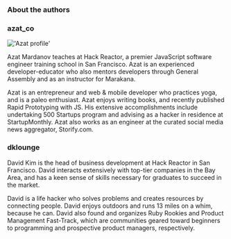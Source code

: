 ### About the authors ###

### azat_co ###

!['Azat profile'](http://m3.licdn.com/mpr/pub/image-5LJLe3TfTPwgq1rB11uZvTh9nU1n2QzRej5Ok3aRnNRn2lLv5LJOZf6fn2mD29tdsSIW/azat-mardanov.jpg "Azat")

Azat Mardanov teaches at Hack Reactor, a premier JavaScript software engineer training school in San Francisco. Azat is an experienced developer-educator who also mentors developers through General Assembly and as an instructor for Marakana. 

Azat is an entrepreneur and web & mobile developer who practices yoga, and is a paleo enthusiast. Azat enjoys writing books, and recently published Rapid Prototyping with JS.  His extensive accomplishments include undertaking 500 Startups program and advising as a hacker in residence at StartupMonthly. Azat also works as an engineer at the curated social media news aggregator, Storify.com.


### dklounge ###
David Kim is the head of business development at Hack Reactor in San Francisco.  David interacts extensively with top-tier companies in the Bay Area, and has a keen sense of skills necessary for graduates to succeed in the market. 

David is a life hacker who solves problems and creates resources by connecting people. David enjoys outdoors and runs 13 miles on a whim, because he can.  David also found and organizes Ruby Rookies and Product Management Fast-Track, which are communities geared toward beginners to programming and prospective product managers, respectively.